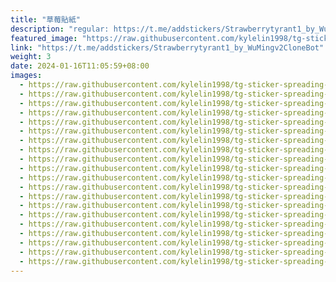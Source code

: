 ```yaml
---
title: "草莓貼紙"
description: "regular: https://t.me/addstickers/Strawberrytyrant1_by_WuMingv2CloneBot"
featured_image: "https://raw.githubusercontent.com/kylelin1998/tg-sticker-spreading-worldwide-images/main/img/8a8ed533-adeb-4958-8fd0-51bf1722db3a.jpg"
link: "https://t.me/addstickers/Strawberrytyrant1_by_WuMingv2CloneBot"
weight: 3
date: 2024-01-16T11:05:59+08:00
images:
  - https://raw.githubusercontent.com/kylelin1998/tg-sticker-spreading-worldwide-images/main/img/8a8ed533-adeb-4958-8fd0-51bf1722db3a.jpg
  - https://raw.githubusercontent.com/kylelin1998/tg-sticker-spreading-worldwide-images/main/img/85f49344-dfb2-4722-a579-ab6efa903a80.jpg
  - https://raw.githubusercontent.com/kylelin1998/tg-sticker-spreading-worldwide-images/main/img/8632a646-def8-44c9-ac97-c679b282f032.jpg
  - https://raw.githubusercontent.com/kylelin1998/tg-sticker-spreading-worldwide-images/main/img/4f1572a5-37d7-4357-a6c8-253b19cabafd.jpg
  - https://raw.githubusercontent.com/kylelin1998/tg-sticker-spreading-worldwide-images/main/img/92d169ea-e28d-41c9-8bb1-4480bbb2f7ae.jpg
  - https://raw.githubusercontent.com/kylelin1998/tg-sticker-spreading-worldwide-images/main/img/135b8bf7-9ba1-4ae9-b0ee-a77756230e27.jpg
  - https://raw.githubusercontent.com/kylelin1998/tg-sticker-spreading-worldwide-images/main/img/45d8aab3-9f40-468b-82f3-e316fb9d15e8.jpg
  - https://raw.githubusercontent.com/kylelin1998/tg-sticker-spreading-worldwide-images/main/img/afc8530f-f0fb-4235-9002-ede450d2c151.jpg
  - https://raw.githubusercontent.com/kylelin1998/tg-sticker-spreading-worldwide-images/main/img/2c2adca6-0f45-4e48-a289-fc228e377549.jpg
  - https://raw.githubusercontent.com/kylelin1998/tg-sticker-spreading-worldwide-images/main/img/15997726-7f01-4f7f-9544-118a03916e74.jpg
  - https://raw.githubusercontent.com/kylelin1998/tg-sticker-spreading-worldwide-images/main/img/10251eae-30ff-405d-9535-c358e001fe42.jpg
  - https://raw.githubusercontent.com/kylelin1998/tg-sticker-spreading-worldwide-images/main/img/c892aff1-2540-43b1-83f1-7fda8bfe5eed.jpg
  - https://raw.githubusercontent.com/kylelin1998/tg-sticker-spreading-worldwide-images/main/img/4903fe3b-0f82-44a5-83a7-650f09669b4f.jpg
  - https://raw.githubusercontent.com/kylelin1998/tg-sticker-spreading-worldwide-images/main/img/021a01d0-289e-4697-937c-c95790095948.jpg
  - https://raw.githubusercontent.com/kylelin1998/tg-sticker-spreading-worldwide-images/main/img/80860762-c493-4cc5-91b2-b34b27e269ea.jpg
  - https://raw.githubusercontent.com/kylelin1998/tg-sticker-spreading-worldwide-images/main/img/45622a3a-7833-4f38-99ad-f9cd6684fef8.jpg
  - https://raw.githubusercontent.com/kylelin1998/tg-sticker-spreading-worldwide-images/main/img/c5b397ef-2468-468d-a56c-0568110b8489.jpg
  - https://raw.githubusercontent.com/kylelin1998/tg-sticker-spreading-worldwide-images/main/img/ca200ad9-e840-4e30-a336-1a96f6a142eb.jpg
  - https://raw.githubusercontent.com/kylelin1998/tg-sticker-spreading-worldwide-images/main/img/d70df7c5-3ab0-4378-9222-35f0c4618bcf.jpg
  - https://raw.githubusercontent.com/kylelin1998/tg-sticker-spreading-worldwide-images/main/img/cda5c738-50cb-431e-8f1a-d482f3a0bcd5.jpg
---
```

